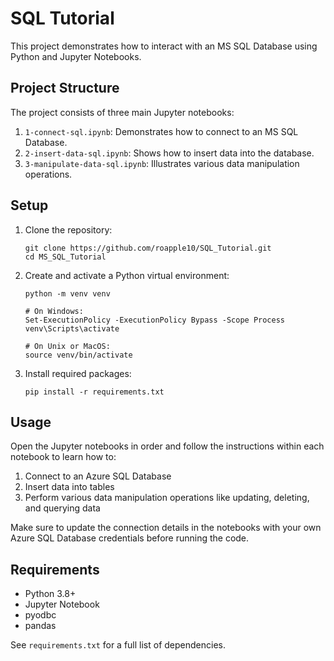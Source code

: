 # SQL Tutorial

This project demonstrates how to interact with an MS SQL Database using Python and Jupyter Notebooks.

## Project Structure

The project consists of three main Jupyter notebooks:

1. `1-connect-sql.ipynb`: Demonstrates how to connect to an MS SQL Database.
2. `2-insert-data-sql.ipynb`: Shows how to insert data into the database.
3. `3-manipulate-data-sql.ipynb`: Illustrates various data manipulation operations.

## Setup

1. Clone the repository:
   ```
   git clone https://github.com/roapple10/SQL_Tutorial.git
   cd MS_SQL_Tutorial
   ```

2. Create and activate a Python virtual environment:
   ```
   python -m venv venv
   
   # On Windows:
   Set-ExecutionPolicy -ExecutionPolicy Bypass -Scope Process
   venv\Scripts\activate
   
   # On Unix or MacOS:
   source venv/bin/activate
   ```

3. Install required packages:
   ```
   pip install -r requirements.txt
   ```

## Usage

Open the Jupyter notebooks in order and follow the instructions within each notebook to learn how to:

1. Connect to an Azure SQL Database
2. Insert data into tables
3. Perform various data manipulation operations like updating, deleting, and querying data

Make sure to update the connection details in the notebooks with your own Azure SQL Database credentials before running the code.

## Requirements

- Python 3.8+
- Jupyter Notebook
- pyodbc
- pandas

See `requirements.txt` for a full list of dependencies.
